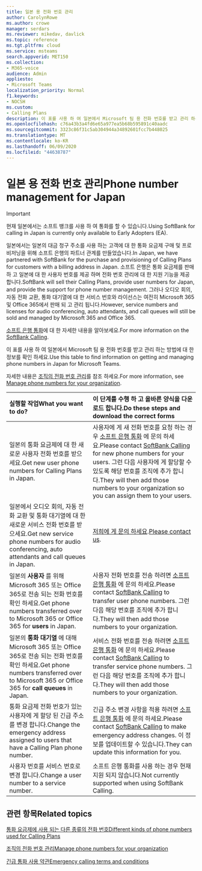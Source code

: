 ```yaml
---
title: 일본 용 전화 번호 관리
author: CarolynRowe
ms.author: crowe
manager: serdars
ms.reviewer: mikedav, davlick
ms.topic: reference
ms.tgt.pltfrm: cloud
ms.service: msteams
search.appverid: MET150
ms.collection:
- M365-voice
audience: Admin
appliesto:
- Microsoft Teams
localization_priority: Normal
f1.keywords:
- NOCSH
ms.custom:
- Calling Plans
description: 이 표를 사용 하 여 일본에서 Microsoft 팀 용 전화 번호를 받고 관리 하는 방법에 대 한 정보를 확인 하세요.
ms.openlocfilehash: c76a43b3a4fd6e65a977ea5b68b595891c40aadc
ms.sourcegitcommit: 3323c86f31c5ab304944a34892601fcc7b448025
ms.translationtype: MT
ms.contentlocale: ko-KR
ms.lasthandoff: 06/09/2020
ms.locfileid: "44638787"
---
```

# <a name="phone-number-management-for-japan"></a><span data-ttu-id="62c93-103">일본 용 전화 번호 관리</span><span class="sxs-lookup"><span data-stu-id="62c93-103">Phone number management for Japan</span></span>

> [!IMPORTANT]
> <span data-ttu-id="62c93-104">현재 일본에서는 소프트 뱅크를 사용 하 여 통화를 할 수 있습니다.</span><span class="sxs-lookup"><span data-stu-id="62c93-104">Using SoftBank for calling in Japan is currently only available to Early Adopters (EA).</span></span>

<span data-ttu-id="62c93-105">일본에서는 일본의 대금 청구 주소를 사용 하는 고객에 대 한 통화 요금제 구매 및 프로비저닝을 위해 소프트 은행의 파트너 관계를 만들었습니다.</span><span class="sxs-lookup"><span data-stu-id="62c93-105">In Japan, we have partnered with SoftBank for the purchase and provisioning of Calling Plans for customers with a billing address in Japan.</span></span> <span data-ttu-id="62c93-106">소프트 은행은 통화 요금제를 판매 하 고 일본에 대 한 사용자 번호를 제공 하며 전화 번호 관리에 대 한 지원 기능을 제공 합니다.</span><span class="sxs-lookup"><span data-stu-id="62c93-106">SoftBank will sell their Calling Plans, provide user numbers for Japan, and provide the support for phone number management.</span></span> <span data-ttu-id="62c93-107">그러나 오디오 회의, 자동 전화 교환, 통화 대기열에 대 한 서비스 번호와 라이선스는 여전히 Microsoft 365 및 Office 365에서 판매 되 고 관리 됩니다.</span><span class="sxs-lookup"><span data-stu-id="62c93-107">However, service numbers and licenses for audio conferencing, auto attendants, and call queues will still be sold and managed by Microsoft 365 and Office 365.</span></span>

<span data-ttu-id="62c93-108">[소프트 은행 통화](https://aka.ms/SoftBankVoicePlan)에 대 한 자세한 내용을 알아보세요.</span><span class="sxs-lookup"><span data-stu-id="62c93-108">For more information on the [SoftBank Calling](https://aka.ms/SoftBankVoicePlan).</span></span>

<span data-ttu-id="62c93-109">이 표를 사용 하 여 일본에서 Microsoft 팀 용 전화 번호를 받고 관리 하는 방법에 대 한 정보를 확인 하세요.</span><span class="sxs-lookup"><span data-stu-id="62c93-109">Use this table to find information on getting and managing phone numbers in Japan for Microsoft Teams.</span></span>

<span data-ttu-id="62c93-110">자세한 내용은 [조직의 전화 번호 관리](manage-phone-numbers-for-your-organization.md)를 참조 하세요.</span><span class="sxs-lookup"><span data-stu-id="62c93-110">For more information, see  [Manage phone numbers for your organization](manage-phone-numbers-for-your-organization.md).</span></span>
  
|<span data-ttu-id="62c93-111">**실행할 작업**</span><span class="sxs-lookup"><span data-stu-id="62c93-111">**What you want to do?**</span></span>|<span data-ttu-id="62c93-112">**이 단계를 수행 하 고 올바른 양식을 다운로드 합니다.**</span><span class="sxs-lookup"><span data-stu-id="62c93-112">**Do these steps and download the correct forms**</span></span>|
|:-----|:-----|
|<span data-ttu-id="62c93-113">일본의 통화 요금제에 대 한 새로운 사용자 전화 번호를 받으세요.</span><span class="sxs-lookup"><span data-stu-id="62c93-113">Get new user phone numbers for Calling Plans in Japan.</span></span>|<span data-ttu-id="62c93-114">사용자에 게 새 전화 번호를 요청 하는 경우 [소프트 은행 통화](https://aka.ms/SoftBankVoicePlan) 에 문의 하세요.</span><span class="sxs-lookup"><span data-stu-id="62c93-114">Please contact [SoftBank Calling](https://aka.ms/SoftBankVoicePlan) for new phone numbers for your users.</span></span> <span data-ttu-id="62c93-115">그런 다음 사용자에 게 할당할 수 있도록 해당 번호를 조직에 추가 합니다.</span><span class="sxs-lookup"><span data-stu-id="62c93-115">They will then add those numbers to your organization so you can assign them to your users.</span></span> <br/>
|<span data-ttu-id="62c93-116">일본에서 오디오 회의, 자동 전화 교환 및 통화 대기열에 대 한 새로운 서비스 전화 번호를 받으세요.</span><span class="sxs-lookup"><span data-stu-id="62c93-116">Get new service phone numbers for audio conferencing, auto attendants and call queues in Japan.</span></span>|<span data-ttu-id="62c93-117">[저희에 게 문의 하세요](mailto:ptnapac@microsoft.com).</span><span class="sxs-lookup"><span data-stu-id="62c93-117">[Please contact us](mailto:ptnapac@microsoft.com).</span></span>|
|<span data-ttu-id="62c93-118">일본의 **사용자** 를 위해 Microsoft 365 또는 Office 365로 전송 되는 전화 번호를 확인 하세요.</span><span class="sxs-lookup"><span data-stu-id="62c93-118">Get phone numbers transferred over to Microsoft 365 or Office 365 for **users** in Japan.</span></span>|<span data-ttu-id="62c93-119">사용자 전화 번호를 전송 하려면 [소프트 은행 통화](https://aka.ms/SoftBankVoicePlan) 에 문의 하세요.</span><span class="sxs-lookup"><span data-stu-id="62c93-119">Please contact [SoftBank Calling](https://aka.ms/SoftBankVoicePlan) to transfer user phone numbers.</span></span> <span data-ttu-id="62c93-120">그런 다음 해당 번호를 조직에 추가 합니다.</span><span class="sxs-lookup"><span data-stu-id="62c93-120">They will then add those numbers to your organization.</span></span>  <br/> |
|<span data-ttu-id="62c93-121">일본의 **통화 대기열** 에 대해 Microsoft 365 또는 Office 365로 전송 되는 전화 번호를 확인 하세요.</span><span class="sxs-lookup"><span data-stu-id="62c93-121">Get phone numbers transferred over to Microsoft 365 or Office 365 for **call queues** in Japan.</span></span>|<span data-ttu-id="62c93-122">서비스 전화 번호를 전송 하려면 [소프트 은행 통화](https://aka.ms/SoftBankVoicePlan) 에 문의 하세요.</span><span class="sxs-lookup"><span data-stu-id="62c93-122">Please contact [SoftBank Calling](https://aka.ms/SoftBankVoicePlan) to transfer service phone numbers.</span></span> <span data-ttu-id="62c93-123">그런 다음 해당 번호를 조직에 추가 합니다.</span><span class="sxs-lookup"><span data-stu-id="62c93-123">They will then add those numbers to your organization.</span></span>|
|<span data-ttu-id="62c93-124">통화 요금제 전화 번호가 있는 사용자에 게 할당 된 긴급 주소를 변경 합니다.</span><span class="sxs-lookup"><span data-stu-id="62c93-124">Change the emergency address assigned to users that have a Calling Plan phone number.</span></span>|<span data-ttu-id="62c93-125">긴급 주소 변경 사항을 적용 하려면 [소프트 은행 통화](https://aka.ms/SoftBankVoicePlan) 에 문의 하세요.</span><span class="sxs-lookup"><span data-stu-id="62c93-125">Please contact [SoftBank Calling](https://aka.ms/SoftBankVoicePlan) to make emergency address changes.</span></span> <span data-ttu-id="62c93-126">이 정보를 업데이트할 수 있습니다.</span><span class="sxs-lookup"><span data-stu-id="62c93-126">They can update this information for you.</span></span>|
|<span data-ttu-id="62c93-127">사용자 번호를 서비스 번호로 변경 합니다.</span><span class="sxs-lookup"><span data-stu-id="62c93-127">Change a user number to a service number.</span></span> |<span data-ttu-id="62c93-128">소프트 은행 통화를 사용 하는 경우 현재 지원 되지 않습니다.</span><span class="sxs-lookup"><span data-stu-id="62c93-128">Not currently supported when using SoftBank Calling.</span></span>

## <a name="related-topics"></a><span data-ttu-id="62c93-129">관련 항목</span><span class="sxs-lookup"><span data-stu-id="62c93-129">Related topics</span></span>

[<span data-ttu-id="62c93-130">통화 요금제에 사용 되는 다른 종류의 전화 번호</span><span class="sxs-lookup"><span data-stu-id="62c93-130">Different kinds of phone numbers used for Calling Plans</span></span>](../different-kinds-of-phone-numbers-used-for-calling-plans.md)

[<span data-ttu-id="62c93-131">조직의 전화 번호 관리</span><span class="sxs-lookup"><span data-stu-id="62c93-131">Manage phone numbers for your organization</span></span>](manage-phone-numbers-for-your-organization.md)

[<span data-ttu-id="62c93-132">긴급 통화 사용 약관</span><span class="sxs-lookup"><span data-stu-id="62c93-132">Emergency calling terms and conditions</span></span>](../emergency-calling-terms-and-conditions.md)
